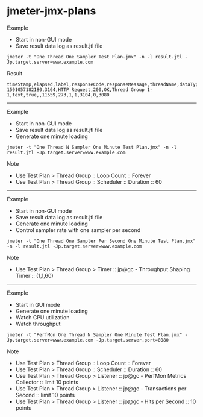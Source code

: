# jmeter-jmx-plans

Example

* Start in non-GUI mode
* Save result data log as result.jtl file

```
jmeter -t "One Thread One Sampler Test Plan.jmx" -n -l result.jtl -Jp.target.server=www.example.com
```

Result

```
timeStamp,elapsed,label,responseCode,responseMessage,threadName,dataType,success,failureMessage,bytes,sentBytes,grpThreads,allThreads,Latency,IdleTime,Connect
1501057182180,3164,HTTP Request,200,OK,Thread Group 1-1,text,true,,11559,273,1,1,3104,0,3080
```

---

Example

* Start in non-GUI mode
* Save result data log as result.jtl file
* Generate one minute loading

```
jmeter -t "One Thread N Sampler One Minute Test Plan.jmx" -n -l result.jtl -Jp.target.server=www.example.com
```

Note

* Use Test Plan > Thread Group :: Loop Count :: Forever
* Use Test Plan > Thread Group :: Scheduler :: Duration :: 60

---

Example

* Start in non-GUI mode
* Save result data log as result.jtl file
* Generate one minute loading
* Control sampler rate with one sampler per second

```
jmeter -t "One Thread One Sampler Per Second One Minute Test Plan.jmx" -n -l result.jtl -Jp.target.server=www.example.com
```

Note

* Use Test Plan > Thread Group > Timer :: jp@gc - Throughput Shaping Timer :: (1,1,60)

---

Example

* Start in GUI mode
* Generate one minute loading
* Watch CPU utilization
* Watch throughput

```
jmeter -t "PerfMon One Thread N Sampler One Minute Test Plan.jmx" -Jp.target.server=www.example.com -Jp.target.server.port=8080
```

Note

* Use Test Plan > Thread Group :: Loop Count :: Forever
* Use Test Plan > Thread Group :: Scheduler :: Duration :: 60
* Use Test Plan > Thread Group > Listener :: jp@gc - PerfMon Metrics Collector :: limit 10 points
* Use Test Plan > Thread Group > Listener :: jp@gc - Transactions per Second :: limit 10 points
* Use Test Plan > Thread Group > Listener :: jp@gc - Hits per Second :: 10 points

